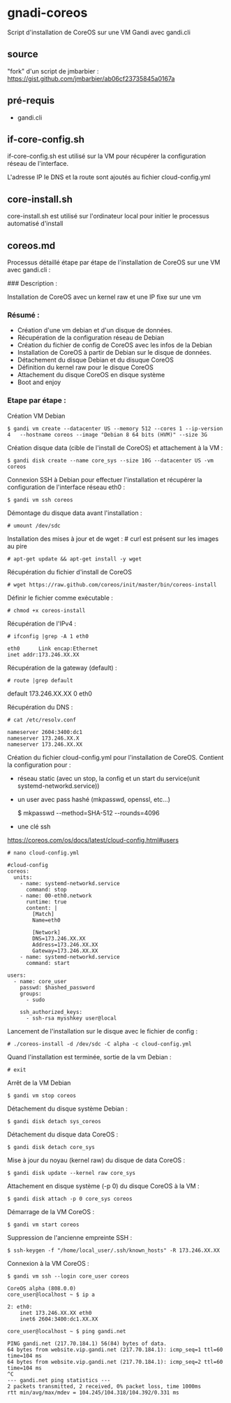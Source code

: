 # gnadi-coreos
Script d'installation de CoreOS sur une VM Gandi avec gandi.cli

## source
"fork" d'un script de jmbarbier : 
https://gist.github.com/jmbarbier/ab06cf23735845a0167a

## pré-requis 
 - gandi.cli

## if-core-config.sh
if-core-config.sh est utilisé sur la VM  pour récupérer la configuration réseau de l'interface.

L'adresse IP le DNS et la route sont ajoutés au fichier cloud-config.yml

## core-install.sh
core-install.sh est utilisé sur l'ordinateur local pour initier le processus automatisé d'install

## coreos.md
Processus détaillé étape par étape de l'installation de CoreOS sur une VM avec gandi.cli :

### Description : 

Installation de CoreOS avec un kernel raw et une IP fixe sur une vm

### Résumé : 

 * Création d'une vm debian et d'un disque de données.
 * Récupération de la configuration réseau de Debian 
 * Création du fichier de config de CoreOS avec les infos de la Debian
 * Installation de CoreOS à partir de Debian sur le disque de données.
 * Détachement du disque Debian et du disuque CoreOS
 * Définition du kernel raw pour le disque CoreOS
 * Attachement du disque CoreOS en disque système
 * Boot and enjoy


### Etape par étape :

Création VM Debian 

    $ gandi vm create --datacenter US --memory 512 --cores 1 --ip-version 4   --hostname coreos --image "Debian 8 64 bits (HVM)" --size 3G


Création disque data (cible de l'install de CoreOS) et attachement à la VM :

    $ gandi disk create --name core_sys --size 10G --datacenter US -vm coreos


Connexion SSH à Debian pour effectuer l'installation et récupérer la configuration de l'interface réseau eth0 :

    $ gandi vm ssh coreos


Démontage du disque data avant l'installation :

    # umount /dev/sdc


Installation des mises à jour et de wget : # curl est présent sur les images au pire

    # apt-get update && apt-get install -y wget 


Récupération du fichier d'install de CoreOS

    # wget https://raw.github.com/coreos/init/master/bin/coreos-install


Définir le fichier comme exécutable :

    # chmod +x coreos-install


Récupération de l'IPv4 :

    # ifconfig |grep -A 1 eth0

    eth0      Link encap:Ethernet    
    inet addr:173.246.XX.XX
          

Récupération de la gateway (default) :

    # route |grep default

default         173.246.XX.XX    0 eth0


Récupération du DNS :

    # cat /etc/resolv.conf 

    nameserver 2604:3400:dc1
    nameserver 173.246.XX.X
    nameserver 173.246.XX.XX


Création du fichier cloud-config.yml pour l'installation de CoreOS.
Contient la configuration pour : 

 * réseau static (avec un stop, la config et un start du service(unit systemd-networkd.service)) 
 * un user avec pass hashé (mkpasswd, openssl, etc...) 

	$ mkpasswd --method=SHA-512 --rounds=4096

 * une clé ssh


https://coreos.com/os/docs/latest/cloud-config.html#users

    # nano cloud-config.yml

    #cloud-config
    coreos:
      units:
        - name: systemd-networkd.service
          command: stop
        - name: 00-eth0.network
          runtime: true
          content: |
            [Match]
            Name=eth0
            
            [Network]
            DNS=173.246.XX.XX
            Address=173.246.XX.XX
            Gateway=173.246.XX.XX
        - name: systemd-networkd.service
          command: start
          
    users:
      - name: core_user
        passwd: $hashed_password
        groups:
          - sudo
          
        ssh_authorized_keys:
          - ssh-rsa mysshkey user@local
      

Lancement de l'installation sur le disque avec le fichier de config :

    # ./coreos-install -d /dev/sdc -C alpha -c cloud-config.yml


Quand l'installation est terminée, sortie de la vm Debian :

    # exit


Arrêt de la VM Debian

    $ gandi vm stop coreos


Détachement du disque système Debian :

    $ gandi disk detach sys_coreos


Détachement du disque data CoreOS :

    $ gandi disk detach core_sys


Mise à jour du noyau (kernel raw) du disque de data CoreOS :

    $ gandi disk update --kernel raw core_sys


Attachement en disque système (-p 0) du disque CoreOS à la VM :

    $ gandi disk attach -p 0 core_sys coreos


Démarrage de la VM CoreOS :

    $ gandi vm start coreos


Suppression de l'ancienne empreinte SSH : 

    $ ssh-keygen -f "/home/local_user/.ssh/known_hosts" -R 173.246.XX.XX


Connexion à la VM CoreOS :

    $ gandi vm ssh --login core_user coreos

    CoreOS alpha (808.0.0)
    core_user@localhost ~ $ ip a

    2: eth0: 
        inet 173.246.XX.XX eth0
        inet6 2604:3400:dc1.XX.XX 

    core_user@localhost ~ $ ping gandi.net

    PING gandi.net (217.70.184.1) 56(84) bytes of data.
    64 bytes from website.vip.gandi.net (217.70.184.1): icmp_seq=1 ttl=60 time=104 ms
    64 bytes from website.vip.gandi.net (217.70.184.1): icmp_seq=2 ttl=60 time=104 ms
    ^C
    --- gandi.net ping statistics ---
    2 packets transmitted, 2 received, 0% packet loss, time 1000ms
    rtt min/avg/max/mdev = 104.245/104.318/104.392/0.331 ms

